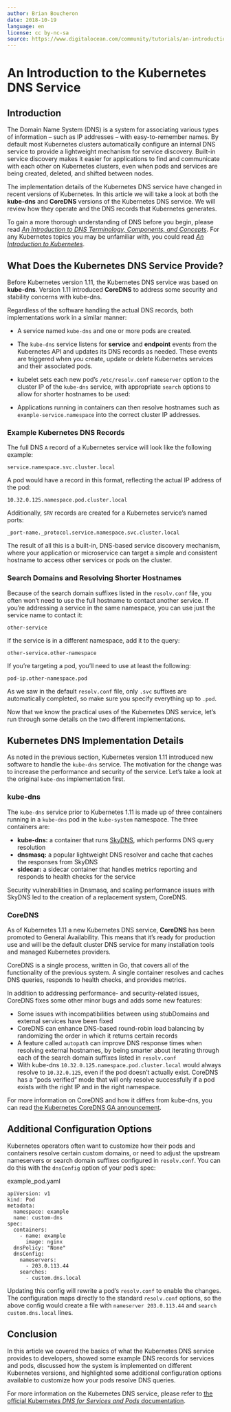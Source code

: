 ```yaml
---
author: Brian Boucheron
date: 2018-10-19
language: en
license: cc by-nc-sa
source: https://www.digitalocean.com/community/tutorials/an-introduction-to-the-kubernetes-dns-service
---
```


# An Introduction to the Kubernetes DNS Service

## Introduction

The Domain Name System (DNS) is a system for associating various types of information – such as IP addresses – with easy-to-remember names. By default most Kubernetes clusters automatically configure an internal DNS service to provide a lightweight mechanism for service discovery. Built-in service discovery makes it easier for applications to find and communicate with each other on Kubernetes clusters, even when pods and services are being created, deleted, and shifted between nodes.

The implementation details of the Kubernetes DNS service have changed in recent versions of Kubernetes. In this article we will take a look at both the **kube-dns** and **CoreDNS** versions of the Kubernetes DNS service. We will review how they operate and the DNS records that Kubernetes generates.

To gain a more thorough understanding of DNS before you begin, please read [_An Introduction to DNS Terminology, Components, and Concepts_](an-introduction-to-dns-terminology-components-and-concepts). For any Kubernetes topics you may be unfamiliar with, you could read [_An Introduction to Kubernetes_](an-introduction-to-kubernetes).

## What Does the Kubernetes DNS Service Provide?

Before Kubernetes version 1.11, the Kubernetes DNS service was based on **kube-dns**. Version 1.11 introduced **CoreDNS** to address some security and stability concerns with kube-dns.

Regardless of the software handling the actual DNS records, both implementations work in a similar manner:

- A service named `kube-dns` and one or more pods are created.
- The `kube-dns` service listens for **service** and **endpoint** events from the Kubernetes API and updates its DNS records as needed. These events are triggered when you create, update or delete Kubernetes services and their associated pods.
- kubelet sets each new pod’s `/etc/resolv.conf` `nameserver` option to the cluster IP of the `kube-dns` service, with appropriate `search` options to allow for shorter hostnames to be used:

- Applications running in containers can then resolve hostnames such as `example-service.namespace` into the correct cluster IP addresses.

### Example Kubernetes DNS Records

The full DNS `A` record of a Kubernetes service will look like the following example:

    service.namespace.svc.cluster.local

A pod would have a record in this format, reflecting the actual IP address of the pod:

    10.32.0.125.namespace.pod.cluster.local

Additionally, `SRV` records are created for a Kubernetes service’s named ports:

    _port-name._protocol.service.namespace.svc.cluster.local

The result of all this is a built-in, DNS-based service discovery mechanism, where your application or microservice can target a simple and consistent hostname to access other services or pods on the cluster.

### Search Domains and Resolving Shorter Hostnames

Because of the search domain suffixes listed in the `resolv.conf` file, you often won’t need to use the full hostname to contact another service. If you’re addressing a service in the same namespace, you can use just the service name to contact it:

    other-service

If the service is in a different namespace, add it to the query:

    other-service.other-namespace

If you’re targeting a pod, you’ll need to use at least the following:

    pod-ip.other-namespace.pod

As we saw in the default `resolv.conf` file, only `.svc` suffixes are automatically completed, so make sure you specify everything up to `.pod`.

Now that we know the practical uses of the Kubernetes DNS service, let’s run through some details on the two different implementations.

## Kubernetes DNS Implementation Details

As noted in the previous section, Kubernetes version 1.11 introduced new software to handle the `kube-dns` service. The motivation for the change was to increase the performance and security of the service. Let’s take a look at the original `kube-dns` implementation first.

### kube-dns

The `kube-dns` service prior to Kubernetes 1.11 is made up of three containers running in a `kube-dns` pod in the `kube-system` namespace. The three containers are:

- **kube-dns:** a container that runs [SkyDNS](https://github.com/skynetservices/skydns), which performs DNS query resolution
- **dnsmasq:** a popular lightweight DNS resolver and cache that caches the responses from SkyDNS
- **sidecar:** a sidecar container that handles metrics reporting and responds to health checks for the service

Security vulnerabilities in Dnsmasq, and scaling performance issues with SkyDNS led to the creation of a replacement system, CoreDNS.

### CoreDNS

As of Kubernetes 1.11 a new Kubernetes DNS service, **CoreDNS** has been promoted to General Availability. This means that it’s ready for production use and will be the default cluster DNS service for many installation tools and managed Kubernetes providers.

CoreDNS is a single process, written in Go, that covers all of the functionality of the previous system. A single container resolves and caches DNS queries, responds to health checks, and provides metrics.

In addition to addressing performance- and security-related issues, CoreDNS fixes some other minor bugs and adds some new features:

- Some issues with incompatibilities between using stubDomains and external services have been fixed
- CoreDNS can enhance DNS-based round-robin load balancing by randomizing the order in which it returns certain records
- A feature called `autopath` can improve DNS response times when resolving external hostnames, by being smarter about iterating through each of the search domain suffixes listed in `resolv.conf`
- With kube-dns `10.32.0.125.namespace.pod.cluster.local` would always resolve to `10.32.0.125`, even if the pod doesn’t actually exist. CoreDNS has a “pods verified” mode that will only resolve successfully if a pod exists with the right IP and in the right namespace.

For more information on CoreDNS and how it differs from kube-dns, you can read [the Kubernetes CoreDNS GA announcement](https://kubernetes.io/blog/2018/07/10/coredns-ga-for-kubernetes-cluster-dns/).

## Additional Configuration Options

Kubernetes operators often want to customize how their pods and containers resolve certain custom domains, or need to adjust the upstream nameservers or search domain suffixes configured in `resolv.conf`. You can do this with the `dnsConfig` option of your pod’s spec:

example\_pod.yaml

    apiVersion: v1
    kind: Pod
    metadata:
      namespace: example
      name: custom-dns
    spec:
      containers:
        - name: example
          image: nginx
      dnsPolicy: "None"
      dnsConfig:
        nameservers:
          - 203.0.113.44
        searches:
          - custom.dns.local

Updating this config will rewrite a pod’s `resolv.conf` to enable the changes. The configuration maps directly to the standard `resolv.conf` options, so the above config would create a file with `nameserver 203.0.113.44` and `search custom.dns.local` lines.

## Conclusion

In this article we covered the basics of what the Kubernetes DNS service provides to developers, showed some example DNS records for services and pods, discussed how the system is implemented on different Kubernetes versions, and highlighted some additional configuration options available to customize how your pods resolve DNS queries.

For more information on the Kubernetes DNS service, please refer to [the official Kubernetes _DNS for Services and Pods_ documentation](https://kubernetes.io/docs/concepts/services-networking/dns-pod-service/).
